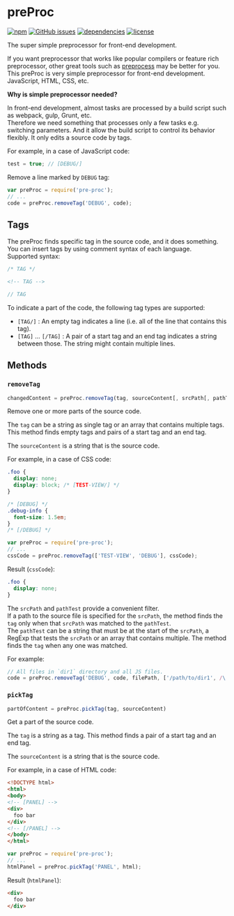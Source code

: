 # preProc

[![npm](https://img.shields.io/npm/v/pre-proc.svg)](https://www.npmjs.com/package/pre-proc) [![GitHub issues](https://img.shields.io/github/issues/anseki/pre-proc.svg)](https://github.com/anseki/pre-proc/issues) [![dependencies](https://img.shields.io/badge/dependencies-No%20dependency-brightgreen.svg)](package.json) [![license](https://img.shields.io/badge/license-MIT-blue.svg)](LICENSE-MIT)

The super simple preprocessor for front-end development.

If you want preprocessor that works like popular compilers or feature rich preprocessor, other great tools such as [preprocess](https://github.com/jsoverson/preprocess) may be better for you.  
This preProc is very simple preprocessor for front-end development. JavaScript, HTML, CSS, etc.

**Why is simple preprocessor needed?**

In front-end development, almost tasks are processed by a build script such as webpack, gulp, Grunt, etc.  
Therefore we need something that processes only a few tasks e.g. switching parameters. And it allow the build script to control its behavior flexibly. It only edits a source code by tags.

For example, in a case of JavaScript code:

```js
test = true; // [DEBUG/]
```

Remove a line marked by `DEBUG` tag:

```js
var preProc = require('pre-proc');
// ...
code = preProc.removeTag('DEBUG', code);
```

## Tags

The preProc finds specific tag in the source code, and it does something.  
You can insert tags by using comment syntax of each language.  
Supported syntax:

```js
/* TAG */
```

```html
<!-- TAG -->
```

```js
// TAG
```

To indicate a part of the code, the following tag types are supported:

- `[TAG/]` : An empty tag indicates a line (i.e. all of the line that contains this tag).
- `[TAG]` ... `[/TAG]` : A pair of a start tag and an end tag indicates a string between those. The string might contain multiple lines.

## Methods

### `removeTag`

```js
changedContent = preProc.removeTag(tag, sourceContent[, srcPath[, pathTest]])
```

Remove one or more parts of the source code.

The `tag` can be a string as single tag or an array that contains multiple tags. This method finds empty tags and pairs of a start tag and an end tag.

The `sourceContent` is a string that is the source code.

For example, in a case of CSS code:

```css
.foo {
  display: none;
  display: block; /* [TEST-VIEW/] */
}

/* [DEBUG] */
.debug-info {
  font-size: 1.5em;
}
/* [/DEBUG] */
```

```js
var preProc = require('pre-proc');
// ...
cssCode = preProc.removeTag(['TEST-VIEW', 'DEBUG'], cssCode);
```

Result (`cssCode`):

```css
.foo {
  display: none;
}
```

The `srcPath` and `pathTest` provide a convenient filter.  
If a path to the source file is specified for the `srcPath`, the method finds the `tag` only when that `srcPath` was matched to the `pathTest`.  
The `pathTest` can be a string that must be at the start of the `srcPath`, a RegExp that tests the `srcPath` or an array that contains multiple. The method finds the `tag` when any one was matched.

For example:

```js
// All files in `dir1` directory and all JS files.
code = preProc.removeTag('DEBUG', code, filePath, ['/path/to/dir1', /\.js$/]);
```

### `pickTag`

```js
partOfContent = preProc.pickTag(tag, sourceContent)
```

Get a part of the source code.

The `tag` is a string as a tag. This method finds a pair of a start tag and an end tag.

The `sourceContent` is a string that is the source code.

For example, in a case of HTML code:

```html
<!DOCTYPE html>
<html>
<body>
<!-- [PANEL] -->
<div>
  foo bar
</div>
<!-- [/PANEL] -->
</body>
</html>
```

```js
var preProc = require('pre-proc');
// ...
htmlPanel = preProc.pickTag('PANEL', html);
```

Result (`htmlPanel`):

```html
<div>
  foo bar
</div>
```
